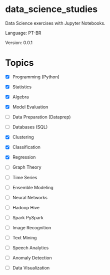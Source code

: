 # data_science_studies
Data Science exercises with Jupyter Notebooks.

Language: PT-BR

Version: 0.0.1

# Topics

- [X] Programming (Python)
- [X] Statistics
- [X] Algebra
- [X] Model Evaluation
- [ ] Data Preparation (Dataprep)
- [ ] Databases (SQL)
- [X] Clustering
- [X] Classification
- [X] Regression
- [ ] Graph Theory
- [ ] Time Series
- [ ] Ensemble Modeling
- [ ] Neural Networks
- [ ] Hadoop Hive
- [ ] Spark PySpark
- [ ] Image Recognition
- [ ] Text Mining
- [ ] Speech Analytics
- [ ] Anomaly Detection
- [ ] Data Visualization

